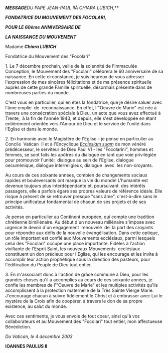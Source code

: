 ***MESSAGE**DU PAPE JEAN-PAUL II**À CHIARA LUBICH,***

***FONDATRICE DU MOUVEMENT DES FOCOLARI,***

***POUR LE 60ème ANNIVERSAIRE DE***

***LA NAISSANCE DU MOUVEMENT***

Madame ***Chiara LUBICH***

Fondatrice du Mouvement des "Focolari"

1. Le 7 décembre prochain, veille de la solennité de l'Immaculée Conception, le Mouvement des "Focolari" célébrera le 60 anniversaire de sa naissance. En cette circonstance, je suis heureux de vous adresser l'expression de mes sincères félicitations et de ma présence spirituelle auprès de cette grande Famille spirituelle, désormais présente dans de nombreuses parties du monde.

C'est vous en particulier, qui en êtes la fondatrice, que je désire saluer avec l'âme emplie  de  reconnaissance. En effet, l'"Oeuvre de Marie" est née à travers une consécration spéciale à Dieu, un acte que vous avez effectué à Trente,  à la fin de l'année 1943, et depuis, elle s'est développée en étant entièrement orientée vers l'Amour de Dieu et le service de l'unité dans l'Eglise et dans le monde.

2. En harmonie avec le Magistère de l'Eglise - je pense en particulier au Concile  Vatican  II et à l'Encyclique *[Ecclesiam suam](/content/paul-vi/fr/encyclicals/documents/hf_p-vi_enc_06081964_ecclesiam.html)* de mon vénéré prédécesseur, le serviteur de Dieu Paul VI - les "Focolarini", hommes et femmes, se sont faits les apôtres du dialogue en tant que voie privilégiée pour promouvoir l'unité:  dialogue au sein de l'Eglise, dialogue oecuménique, dialogue interreligieux, dialogue  avec  les non-croyants.

Au cours de ces soixante années, combien de changements sociaux rapides et bouleversants ont marqué la vie du monde! L'humanité est devenue toujours plus interdépendante et, poursuivant  des intérêts passagers, elle a parfois égaré ses propres valeurs de référence idéale. Elle risque à présent de se retrouver presque "sans âme", c'est-à-dire sans le principe unificateur fondamental de chacun de ses projets et de ses activités.

Je pense en particulier au Continent européen, qui compte une tradition chrétienne bimillénaire. Au début d'un nouveau millénaire s'impose avec urgence le devoir d'un engagement  renouvelé  de  la part des croyants pour répondre aux défis de la nouvelle évangélisation. Dans cette optique, un rôle important est confié aux Mouvements ecclésiaux, parmi lesquels celui des "Focolari" occupe une place importante. Fidèles à l'action vivifiante de l'Esprit Saint, les nouveaux Mouvements  ecclésiaux constituent un don précieux pour l'Eglise, qui les encourage et les invite à accomplir leur action prophétique sous la direction des pasteurs, pour l'édification du Peuple de Dieu tout entier.

3. En m'associant donc à l'action de grâce commune à Dieu, pour les grandes choses qu'il a accomplies au cours de ces soixante années, je confie les membres de l'"Oeuvre de Marie" et les multiples activités qu'ils accomplissent à la protection maternelle de la Très Sainte Vierge Marie. J'encourage chacun à suivre fidèlement le Christ et à embrasser avec Lui le mystère de la Croix afin de coopérer, à travers le don de sa propre existence, au salut du monde.

Avec ces sentiments, je vous envoie de tout coeur, ainsi qu'à vos collaborateurs et au Mouvement des "Focolari" tout entier, mon affectueuse Bénédiction.

*Du Vatican, le 4 décembre 2003*

**IOANNES PAULUS II**
